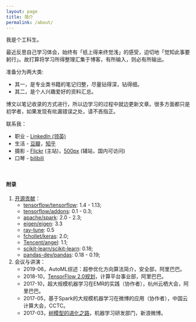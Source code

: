 ```yaml
---
layout: page
title: 简介
permalink: /about/
---
```


我是个工科生。

最近反思自己学习体会，始终有「纸上得来终觉浅」的感受，迫切地「觉知此事要躬行」。故打算将学习所得整理汇集于博客，有所输入，则必有所输出。

准备分为两大类:

+ 其一，是专业类书籍的笔记归整，尽量钻得深，钻得细。
+ 其二，是个人兴趣爱好的资料汇总。

博文以笔记收录的方式进行，所以边学习的过程中就边更新文章。很多方面都只是初学者，如果发现有纰漏错误之处，请不吝指正。

联系我：

+ 职业 - [LinkedIn (领英)](https://www.linkedin.com/in/facaiy)
+ 生活 - [豆瓣](https://www.douban.com/people/facaiy/)，[知乎](https://www.zhihu.com/people/facaiy/)
+ 摄影 - [Flickr](https://www.flickr.com/photos/facaiy/) (主站)，[500px](https://500px.me/facaiy) (辅站，国内可访问)
+ 口琴 - [bilibili](https://www.bilibili.com/audio/am28311305)


<br/>

#### 附录

1. [开源贡献](https://www.openhub.net/accounts/facaiy)：
   + [tensorflow/tensorflow](https://github.com/tensorflow/tensorflow): 1.4 - 1.13;
   + [tensorflow/addons](https://github.com/tensorflow/addons): 0.1 - 0.3;
   + [apache/spark](https://github.com/apache/spark): 2.0 - 2.3;
   + [eigen/eigen](https://bitbucket.org/eigen/eigen): 3.3
   + [ray-tune](https://github.com/ray-project/ray): 0.5
   + [fchollet/keras](https://github.com/fchollet/keras): 2.0;
   + [Tencent/angel](https://github.com/Tencent/angel): 1.1;
   + [scikit-learn/scikit-learn](https://github.com/scikit-learn/scikit-learn): 0.18;
   + [pandas-dev/pandas](https://github.com/pandas-dev/pandas): 0.18 - 0.19;
2. 会议与讲演：
   + 2019-06，AutoML综述：超参优化方向算法简介，安全部，阿里巴巴。
   + 2018-10，[TensorFlow 2.0规划](/assets/meeting/tf_2_0_info.pdf)，计算平台事业部，阿里巴巴。
   + 2017-10，超大规模机器学习在EMR的实践（协作者），杭州云栖大会，阿里巴巴。
   + 2017-05，基于Spark的大规模机器学习在微博的应用（协作者），中国云计算大会，CCTC。
   + 2017-03，[树模型的进化之路](/assets/ml_tree/GBDT_TreeBoost_XGBoost_facaiy.pdf)，机器学习研发部门，新浪微博。
